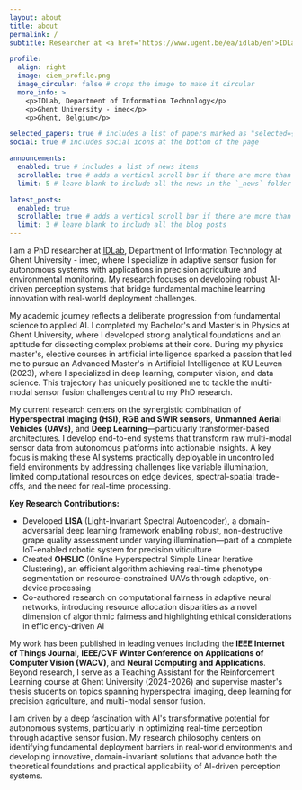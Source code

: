 ```yaml
---
layout: about
title: about
permalink: /
subtitle: Researcher at <a href='https://www.ugent.be/ea/idlab/en'>IDLab</a>, Ghent University - imec

profile:
  align: right
  image: ciem_profile.png
  image_circular: false # crops the image to make it circular
  more_info: >
    <p>IDLab, Department of Information Technology</p>
    <p>Ghent University - imec</p>
    <p>Ghent, Belgium</p>

selected_papers: true # includes a list of papers marked as "selected={true}"
social: true # includes social icons at the bottom of the page

announcements:
  enabled: true # includes a list of news items
  scrollable: true # adds a vertical scroll bar if there are more than 3 news items
  limit: 5 # leave blank to include all the news in the `_news` folder

latest_posts:
  enabled: true
  scrollable: true # adds a vertical scroll bar if there are more than 3 new posts items
  limit: 3 # leave blank to include all the blog posts
---
```


I am a PhD researcher at [IDLab](https://www.ugent.be/ea/idlab/en), Department of Information Technology at Ghent University - imec, where I specialize in adaptive sensor fusion for autonomous systems with applications in precision agriculture and environmental monitoring. My research focuses on developing robust AI-driven perception systems that bridge fundamental machine learning innovation with real-world deployment challenges.

My academic journey reflects a deliberate progression from fundamental science to applied AI. I completed my Bachelor's and Master's in Physics at Ghent University, where I developed strong analytical foundations and an aptitude for dissecting complex problems at their core. During my physics master's, elective courses in artificial intelligence sparked a passion that led me to pursue an Advanced Master's in Artificial Intelligence at KU Leuven (2023), where I specialized in deep learning, computer vision, and data science. This trajectory has uniquely positioned me to tackle the multi-modal sensor fusion challenges central to my PhD research.

My current research centers on the synergistic combination of **Hyperspectral Imaging (HSI)**, **RGB and SWIR sensors**, **Unmanned Aerial Vehicles (UAVs)**, and **Deep Learning**—particularly transformer-based architectures. I develop end-to-end systems that transform raw multi-modal sensor data from autonomous platforms into actionable insights. A key focus is making these AI systems practically deployable in uncontrolled field environments by addressing challenges like variable illumination, limited computational resources on edge devices, spectral-spatial trade-offs, and the need for real-time processing.

**Key Research Contributions:**
- Developed **LISA** (Light-Invariant Spectral Autoencoder), a domain-adversarial deep learning framework enabling robust, non-destructive grape quality assessment under varying illumination—part of a complete IoT-enabled robotic system for precision viticulture
- Created **OHSLIC** (Online Hyperspectral Simple Linear Iterative Clustering), an efficient algorithm achieving real-time phenotype segmentation on resource-constrained UAVs through adaptive, on-device processing
- Co-authored research on computational fairness in adaptive neural networks, introducing resource allocation disparities as a novel dimension of algorithmic fairness and highlighting ethical considerations in efficiency-driven AI

My work has been published in leading venues including the **IEEE Internet of Things Journal**, **IEEE/CVF Winter Conference on Applications of Computer Vision (WACV)**, and **Neural Computing and Applications**. Beyond research, I serve as a Teaching Assistant for the Reinforcement Learning course at Ghent University (2024-2026) and supervise master's thesis students on topics spanning hyperspectral imaging, deep learning for precision agriculture, and multi-modal sensor fusion.

I am driven by a deep fascination with AI's transformative potential for autonomous systems, particularly in optimizing real-time perception through adaptive sensor fusion. My research philosophy centers on identifying fundamental deployment barriers in real-world environments and developing innovative, domain-invariant solutions that advance both the theoretical foundations and practical applicability of AI-driven perception systems.
